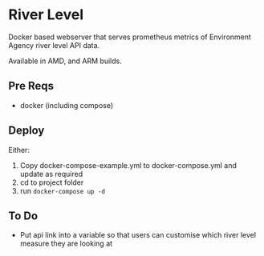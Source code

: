 # River Level
Docker based webserver that serves prometheus metrics of Environment Agency river level API data.

Available in AMD, and ARM builds.
## Pre Reqs
- docker (including compose)

## Deploy
Either:
1. Copy docker-compose-example.yml to docker-compose.yml and update as required
1. cd to project folder
1. run `docker-compose up -d` 

## To Do
- Put api link into a variable so that users can customise which river level measure they are looking at
